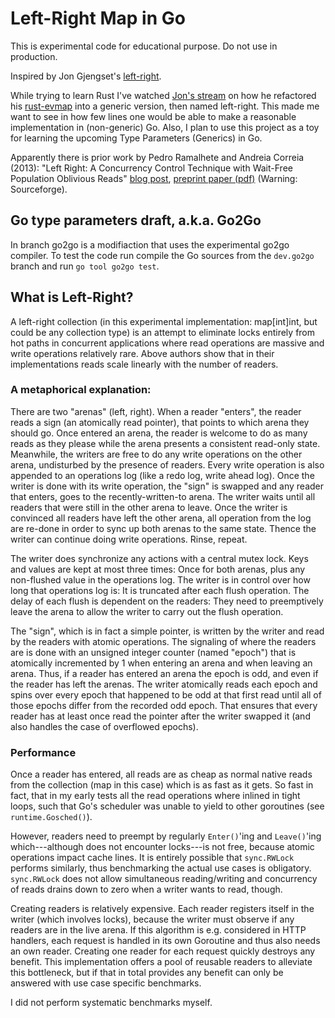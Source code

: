 # Left-Right Map in Go

This is experimental code for educational purpose.  Do not use in production.

Inspired by Jon Gjengset's [left-right](https://github.com/jonhoo/left-right).

While trying to learn Rust I've watched [Jon's stream](https://www.youtube.com/watch?v=eLNAMEoKAAc)
on how he refactored his [rust-evmap](https://github.com/jonhoo/rust-evmap)
into a generic version, then named left-right.  This made me want to see in how
few lines one would be able to make a reasonable implementation in
(non-generic) Go.  Also, I plan to use this project as a toy for learning the
upcoming Type Parameters (Generics) in Go.

Apparently there is prior work by Pedro Ramalhete and Andreia Correia (2013):
"Left Right: A Concurrency Control Technique with Wait-Free Population
Oblivious Reads" [blog post](https://concurrencyfreaks.blogspot.com/2013/12/left-right-concurrency-control.html),
[preprint paper (pdf)](https://iweb.dl.sourceforge.net/project/ccfreaks/papers/LeftRight/leftright-extended.pdf)
(Warning: Sourceforge).

## Go type parameters draft, a.k.a. Go2Go

In branch go2go is a modifiaction that uses the experimental go2go compiler.
To test the code run compile the Go sources from the `dev.go2go` branch and run
`go tool go2go test`.

## What is Left-Right?

A left-right collection (in this experimental implementation: map[int]int, but
could be any collection type) is an attempt to eliminate locks entirely from
hot paths in concurrent applications where read operations are massive and
write operations relatively rare.  Above authors show that in their
implementations reads scale linearly with the number of readers.

### A metaphorical explanation:

There are two "arenas" (left, right).  When a reader "enters", the reader reads
a sign (an atomically read pointer), that points to which arena they should go.
Once entered an arena, the reader is welcome to do as many reads as they please
while the arena presents a consistent read-only state.  Meanwhile, the writers
are free to do any write operations on the other arena, undisturbed by the
presence of readers.  Every write operation is also appended to an operations
log (like a redo log, write ahead log).  Once the writer is done with its write
operation, the "sign" is swapped and any reader that enters, goes to the
recently-written-to arena.  The writer waits until all readers that were still
in the other arena to leave.  Once the writer is convinced all readers have
left the other arena, all operation from the log are re-done in order to sync
up both arenas to the same state.  Thence the writer can continue doing write
operations.  Rinse, repeat.

The writer does synchronize any actions with a central mutex lock.  Keys and
values are kept at most three times:  Once for both arenas, plus any
non-flushed value in the operations log.  The writer is in control over how
long that operations log is:  It is truncated after each flush operation.  The
delay of each flush is dependent on the readers:  They need to preemptively
leave the arena to allow the writer to carry out the flush operation.

The "sign", which is in fact a simple pointer, is written by the writer and
read by the readers with atomic operations.  The signaling of where the readers
are is done with an unsigned integer counter (named "epoch") that is atomically
incremented by 1 when entering an arena and when leaving an arena.  Thus, if a
reader has entered an arena the epoch is odd, and even if the reader has left
the arenas.  The writer atomically reads each epoch and spins over every epoch
that happened to be odd at that first read until all of those epochs differ
from the recorded odd epoch.   That ensures that every reader has at least once
read the pointer after the writer swapped it (and also handles the case of
overflowed epochs).

### Performance

Once a reader has entered, all reads are as cheap as normal native reads from
the collection (map in this case) which is as fast as it gets.  So fast in
fact, that in my early tests all the read operations where inlined in tight
loops, such that Go's scheduler was unable to yield to other goroutines (see
`runtime.Gosched()`).

However, readers need to preempt by regularly `Enter()`'ing and `Leave()`'ing
which---although does not encounter locks---is not free, because atomic
operations impact cache lines.  It is entirely possible that `sync.RWLock`
performs similarly, thus benchmarking the actual use cases is obligatory.
`sync.RWLock` does not allow simultaneous reading/writing and concurrency of
reads drains down to zero when a writer wants to read, though.

Creating readers is relatively expensive.  Each reader registers itself in the
writer (which involves locks), because the writer must observe if any readers
are in the live arena.  If this algorithm is e.g. considered in HTTP handlers,
each request is handled in its own Goroutine and thus also needs an own reader.
Creating one reader for each request quickly destroys any benefit.  This
implementation offers a pool of reusable readers to alleviate this bottleneck,
but if that in total provides any benefit can only be answered with use case
specific benchmarks.

I did not perform systematic benchmarks myself.

